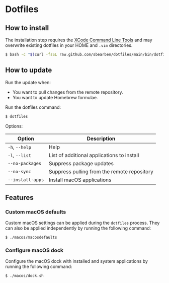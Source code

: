 # Dotfiles

## How to install

The installation step requires the [XCode Command Line
Tools](https://developer.apple.com/downloads) and may overwrite existing
dotfiles in your HOME and `.vim` directories.

```bash
$ bash -c "$(curl -fsSL raw.github.com/sbearben/dotfiles/main/bin/dotfiles)"
```

## How to update

Run the update when:

- You want to pull changes from the remote repository.
- You want to update Homebrew formulae.

Run the dotfiles command:

```bash
$ dotfiles
```

Options:

| Option           | Description                                 |
| ---------------- | ------------------------------------------- |
| `-h`, `--help`   | Help                                        |
| `-l`, `--list`   | List of additional applications to install  |
| `--no-packages`  | Suppress package updates                    |
| `--no-sync`      | Suppress pulling from the remote repository |
| `--install-apps` | Install macOS applications                  |

## Features

### Custom macOS defaults

Custom macOS settings can be applied during the `dotfiles` process. They can
also be applied independently by running the following command:

```bash
$ ./macos/macosdefaults
```

### Configure macOS dock

Configure the macOS dock with installed and system applications by running the
following command:

```bash
$ ./macos/dock.sh
```
